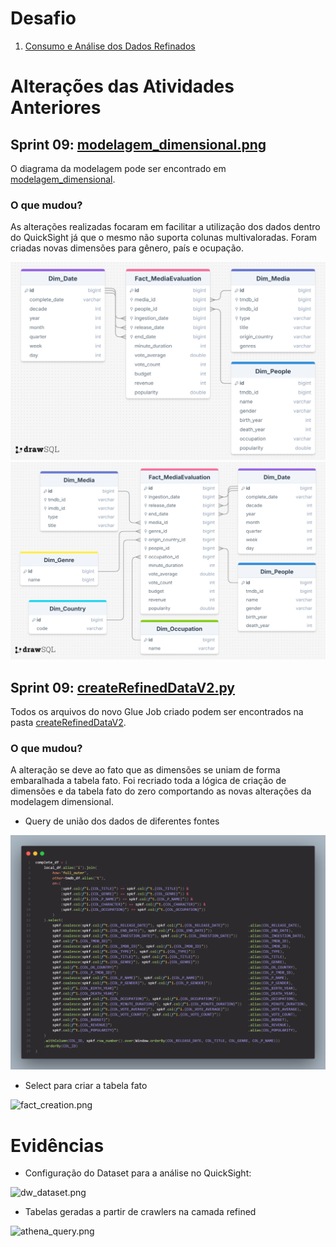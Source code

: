 # Desafio

1. [Consumo e Análise dos Dados Refinados](Desafios/)

# Alterações das Atividades Anteriores

## Sprint 09: [modelagem_dimensional.png](../Sprint%209/Desafios/createRefinedDataV2/modelagem_dimensional.png)

O diagrama da modelagem pode ser encontrado em [modelagem_dimensional](../Sprint%209/Desafios/createRefinedDataV2/modelagem_dimensional.png).

### O que mudou?

As alterações realizadas focaram em facilitar a utilização dos dados dentro do QuickSight já que o mesmo não suporta colunas multivaloradas. Foram criadas novas dimensões para gênero, país e ocupação.

![modelagem_dimensional](../Sprint%209/Desafios/modelagem_dimensional.png)
![modelagem_dimensional](../Sprint%209/Desafios/createRefinedDataV2/modelagem_dimensional.png)

## Sprint 09: [createRefinedDataV2.py](../Sprint%209/Desafios/createRefinedDataV2/createRefinedDataV2.py)

Todos os arquivos do novo Glue Job criado podem ser encontrados na pasta [createRefinedDataV2](../Sprint%209/Desafios/createRefinedDataV2/).

### O que mudou?

A alteração se deve ao fato que as dimensões se uniam de forma embaralhada a tabela fato. Foi recriado toda a lógica de criação de dimensões e da tabela fato do zero comportando as novas alterações da modelagem dimensional.
- Query de união dos dados de diferentes fontes

![local_tmdb_join.png](./Evidências/local_tmdb_join.png)
- Select para criar a tabela fato

![fact_creation.png ](Evidências/fact_creation.png)

# Evidências

* Configuração do Dataset para a análise no QuickSight:

![dw_dataset.png](Evidências/dw_dataset.png)

* Tabelas geradas a partir de crawlers na camada refined

![athena_query.png](Evidências/athena_query.png)